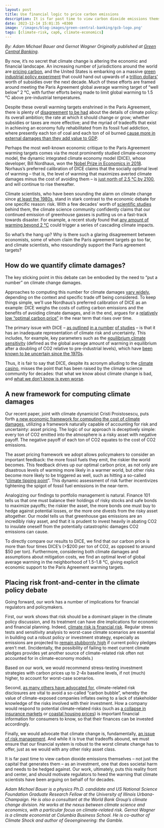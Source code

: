 ```yaml
---
layout: post
title: Use financial logic to price carbon emissions
description: It is far past time to view carbon dioxide emissions themselves - not just the capital that generates them - as an investment, one that does societal harm.
date: 2023-12-14 15:01:35 +0300
image: '/images/blog-images/green-central-banking/gcb-logo.png'
tags: [climate-risk, cap6, climate-economics]
---
```


*By: Adam Michael Bauer and Gernot Wagner*
*Originally published at [Green Central Banking](https://greencentralbanking.com/2024/05/23/using-financial-logic-to-price-carbon-emissions/?utm_source=linkedin&utm_medium=social&utm_campaign=news)*.

By now, it’s no secret that climate change is altering the economic and financial landscape. An increasing number of jurisdictions around the world are [pricing carbon](https://carbonpricingdashboard.worldbank.org/), and the United States is embarking on a massive [green industrial policy experiment](https://www.project-syndicate.org/commentary/inflation-reduction-act-global-clean-energy-race-by-gernot-wagner-2022-08) that could hand out upwards of a [trillion dollars’](https://home.treasury.gov/news/featured-stories/the-inflation-reduction-acts-benefits-and-costs#:~:text=In%20March%20of%202023%2C%20researchers,fiscal%20cost%20at%20%241.2%20trillion.) worth of subsidies over the next decade. Much of these efforts are framed around meeting the Paris Agreement global average warming target of “well below” 2 °C, with further efforts being made to limit global warming to 1.5 °C above pre-industrial temperatures.

Despite these overall warming targets enshrined in the Paris Agreement, there is plenty of [disagreement](https://personal.lse.ac.uk/sternn/104NHS.pdf) [to be had](https://www.aeaweb.org/articles?id=10.1257/jel.45.3.686) about the details of climate policy: its overall ambition; the rate at which it should change or grow; whether subsidies or taxes are more effective; and the myriad of tradeoffs that exist in achieving an economy fully rehabilitated from its fossil fuel addiction, where presently each ton of coal and each ton of oil burned [cause more in external damages than they add value to GDP](https://www.aeaweb.org/articles?id=10.1257/aer.101.5.1649). 

Perhaps the most well-known economic critique to the Paris Agreement warming targets comes via the most prominently studied climate-economy model, the dynamic integrated climate economy model (DICE), whose developer, Bill Nordhaus, won the [Nobel Prize in Economics in 2018](https://www.nobelprize.org/prizes/economic-sciences/2018/nordhaus/facts/). Norhaus’s preferred calibration of DICE claims that the socially optimal level of warming – that is, the level of warming that maximizes averted climate damages minus the cost of avoiding them – is [just north of 2.5 °C by 2100](https://www.pnas.org/doi/pdf/10.1073/pnas.2312030121), and will continue to rise thereafter.

Climate scientists, who have been sounding the alarm on climate change since [at least the 1980s](https://www.nytimes.com/1988/06/24/us/global-warming-has-begun-expert-tells-senate.html), stand in stark contrast to the economic debate for one specific reason: risk. With a few decades’ worth of [scientific studies](https://www.ipcc.ch/report/sixth-assessment-report-working-group-i/) behind them, the climate science community confidently claims that our continued emission of greenhouse gasses is putting us on a fast-track towards disaster. For example, a recent study found that [any amount of warming beyond 2 °C](https://climate.nasa.gov/news/3278/nasa-study-reveals-compounding-climate-risks-at-two-degrees-of-warming/) could trigger a series of cascading climate impacts.

So what’s the hang up? Why is there such a glaring disagreement between economists, some of whom claim the Paris agreement targets go too far, and climate scientists, who resoundingly support the Paris agreement targets?

## How do we quantify climate damages?

The key sticking point in this debate can be embodied by the need to “put a number” on climate change damages. 

Approaches to computing this number for climate damages [vary widely](https://gwagner.com/synthesis-scc/), depending on the context and specific trade off being considered. To keep things simple, we’ll use Nordhaus’s preferred calibration of DICE as an example: DICE weighs the costs of cutting carbon emissions and the benefits of avoiding climate damages, and in the end, argues for a [relatively low “optimal carbon price”](https://www.pnas.org/doi/pdf/10.1073/pnas.2312030121) in the near term that rises over time.

The primary issue with DICE – [as outlined](https://www.sciencedirect.com/science/article/abs/pii/S0921800910001096) [in a number](https://www.aeaweb.org/articles?id=10.1257/jel.51.3.838) [of studies](https://www.annualreviews.org/content/journals/10.1146/annurev-environ-102017-025817) – is that it has an inadequate representation of climate risk and uncertainty. This includes, for example, key parameters such as the [equilibrium climate sensitivity](https://agupubs.onlinelibrary.wiley.com/doi/full/10.1029/2019RG000678) (defined as the global average amount of warming in equilibrium after a doubling of CO2 relative to pre-industrial levels), which have [been known to be uncertain since the 1970s](https://geosci.uchicago.edu/~archer/warming_papers/charney.1979.report.pdf).

Thus, it is fair to say that DICE, despite its acronym alluding to the [climate casino](https://yalebooks.yale.edu/book/9780300212648/the-climate-casino/), misses the point that has been raised by the climate science community for decades: that what we know about climate change is bad, and [what we don’t know is even worse](https://www.nature.com/articles/328123a0).

## A new framework for computing climate damages

Our recent paper, joint with climate dynamicist Cristi Proistosescu, puts forth [a new economic framework for computing the cost of climate damages](https://link.springer.com/article/10.1007/s10584-024-03724-3), utilizing a framework naturally capable of accounting for risk and uncertainty: asset pricing. The logic of our approach is deceptively simple: every ton of CO2 emitted into the atmosphere is a risky asset with negative payoff. The negative payoff of each ton of CO2 equates to the cost of CO2 emissions.

The asset pricing framework we adopt allows policymakers to consider an important feedback: the more fossil fuels they emit, the riskier the world becomes. This feedback drives up our optimal carbon price, as not only are disastrous levels of warming more likely in a warmer world, but other risks become more likely to be triggered as well, such as hitting a so-called “[climate tipping point](https://greencentralbanking.com/2024/05/02/ecosystem-tipping-points-financial-authorities/)”. This dynamic assessment of risk further incentivizes tightening the spigot of fossil fuel emissions in the near-term.

Analogizing our findings to portfolio management is natural. Finance 101 tells us that one must balance their holdings of risky stocks and safe bonds to maximize payoffs; the riskier the asset, the more bonds one must buy to hedge against potential losses, or the more one divests from the risky asset altogether. Our model tells us that greenhouse gas emissions are an incredibly risky asset, and that it is prudent to invest heavily in abating CO2 to insulate oneself from the potentially catastrophic damages CO2 emissions can cause.

To directly compare our results to DICE, we find that our carbon price is more than four times DICE’s (>$200 per ton of CO2, as opposed to around $50 per ton). Furthermore, considering both climate damages and assumptions about mitigation costs, we find an optimal level of global average warming in the neighborhood of 1.5–1.8 °C, giving explicit economic support to the Paris Agreement warming targets.

## Placing risk front-and-center in the climate policy debate

Going forward, our work has a number of implications for financial regulators and policymakers. 

First, our work shows that risk should be a dominant player in the climate policy discussion, and its treatment can have dire implications for economic and financial planning. Indeed, [climate risk is financial risk](https://www.science.org/doi/10.1126/science.add2160). Regular stress tests and sensitivity analysis to worst-case climate scenarios are essential in building out a robust policy or investment strategy, especially as emissions are projected to [remain stubbornly high](https://www.carbonbrief.org/analysis-global-co2-emissions-could-peak-as-soon-as-2023-iea-data-reveals/) if current policy pledges aren’t met. (Incidentally, the possibility of failing to meet current climate pledges provides yet another source of climate-related risk often not accounted for in climate-economy models.)

Based on our work, we would recommend stress-testing investment strategies with carbon prices up to 2-4x baseline levels, if not (much) higher, to account for worst-case scenarios.

Second, [as many others have advocated for](https://gwagner.com/sec/), climate-related risk disclosures are vital to avoid a so-called “carbon bubble”, whereby the value of climate-exposed companies inflates owing to a lack of stakeholder knowledge of the risks involved with their investment. How a company would respond to potential climate-related risks (such as [a collapse in insurance markets](https://www.cbsnews.com/news/insurance-policy-california-florida-uninsurable-climate-change-first-street/) or [coastal housing prices](https://yaleclimateconnections.org/2023/04/bubble-trouble-climate-change-is-creating-a-huge-and-growing-u-s-real-estate-bubble/)) is important financial information for consumers to know, so that their finances can be invested accordingly. 

Finally, we would advocate that climate change is, fundamentally, [an issue of risk management](https://www.aeaweb.org/articles?id=10.1257/jel.51.3.838). And while it is true that tradeoffs abound, we must ensure that our financial system is robust to the worst climate change has to offer, just as we would with any other risky asset class. 

It is far past time to view carbon dioxide emissions themselves – not just the capital that generates them – as an investment, one that does societal harm and needs to be hedged against. Our work, ultimately, puts this reality front and center, and should motivate regulators to heed the warning that climate scientists have been arguing on behalf of for decades.

*Adam Michael Bauer is a physics Ph.D. candidate and US National Science Foundation Graduate Research Fellow at the University of Illinois Urbana-Champaign. He is also a consultant at the World Bank Group’s climate change division. He works at the nexus between climate science and economics, with a particular focus on climate-related risk. Gernot Wagner is a climate economist at Columbia Business School. He is co-author of Climate Shock and author of Geoengineering: the Gamble.*
